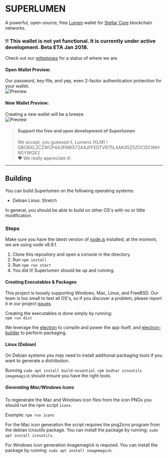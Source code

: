 # SUPERLUMEN
A powerful, open-source, free [Lumen](https://www.stellar.org/lumens/) wallet for [Stellar Core](https://www.stellar.org/) blockchain networks.

### **!! This wallet is not yet functional. It is currently under active development. Beta ETA Jan 2018.**

Check out our [milestones](https://github.com/super-lumen/superlumen-gui/milestones) for a status of where we are.

#### Open Wallet Preview:
Our password, key-file, and yep, even 2-factor authentication protection for your wallet.  
![Preview](https://thumbs.gfycat.com/OblongBelovedFinnishspitz-size_restricted.gif)

#### New Wallet Preview:
Creating a new wallet will be a breeze.  
![Preview](https://thumbs.gfycat.com/ThreadbareDetailedBlowfish-size_restricted.gif)

> #### Support the free and open development of Superlumen
> We accept, you guessed it, Lumens (XLM) ! 
> GBOBXLZCZWCP4A3FAWX7244JFFEDTVR75L4AK45Z5ZOCQV3NHNSYWQX2  
> ❤ We really appreciate it!

---

## Building
You can build Superlumen on the following operating systems:
- Debian Linux: Stretch

In general, you should be able to build on other OS's with no or little modification.

### Steps
Make sure you have the latest version of [node.js](https://nodejs.org/) installed, at the moment, we are using node v8.9.1.

1. Clone this repository and open a console in the directory.
2. Run ```npm install```
3. Run ```npm run start```
4. You did it! Superlumen should be up and running.

#### Creating Executables & Packages
This project is loosely supporting Windows, Mac, Linux, and FreeBSD. Our team is too small to test all OS's, so if you discover a problem, please report it in our project [issues](https://github.com/super-lumen/superlumen-gui/issues).

Creating the executables is done simply by running:   
```npm run dist```  

We leverage the [electron](https://electronjs.org/) to compile and power the app itself, and [electron-builder](https://github.com/electron-userland/electron-builder) to perform packaging.

#### Linux (Debian)
On Debian systems you may need to install additional packaging tools if you want to generate a distribution.

Running ```sudo apt install build-essential rpm bsdtar icnsutils imagemagick``` should ensure you have the right tools.

##### Generating Mac/Windows Icons
To regenerate the Mac and Windows icon files from the icon PNGs you should run the npm script ```icons```.

Example: ```npm run icons```

For the Mac icon generation the script requires the png2icns program from the debian icnsutils package. 
You can install the package by running: ```sudo apt install icnsutils```.

For Windows icon generation imagemagick is required.
You can install the package by running: ```sudo apt install imagemagick```.

